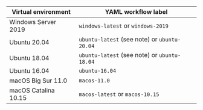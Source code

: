 | Virtual environment  | YAML workflow label                          |
| -------------------- | -------------------------------------------- |
| Windows Server 2019  | `windows-latest` or `windows-2019`           |
| Ubuntu 20.04         | `ubuntu-latest` (see note) or `ubuntu-20.04` |
| Ubuntu 18.04         | `ubuntu-latest` (see note) or `ubuntu-18.04` |
| Ubuntu 16.04         | `ubuntu-16.04`                               |
| macOS Big Sur 11.0   | `macos-11.0`                                 |
| macOS Catalina 10.15 | `macos-latest` or `macos-10.15`              |
